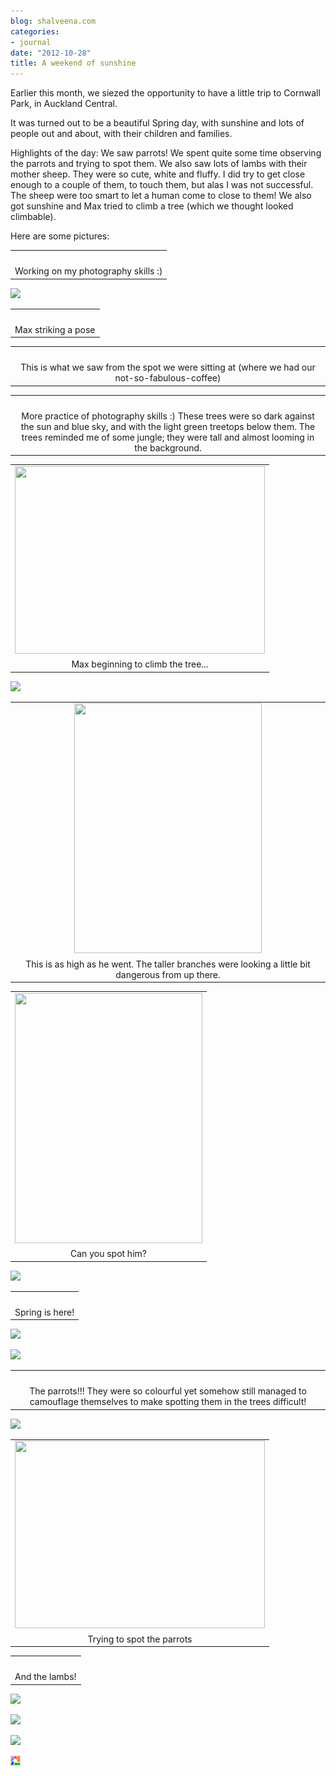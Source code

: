 ```yaml
---
blog: shalveena.com
categories:
- journal
date: "2012-10-28"
title: A weekend of sunshine
---
```


Earlier this month, we siezed the opportunity to have a little trip to Cornwall Park, in Auckland Central.

It was turned out to be a beautiful Spring day, with sunshine and lots of people out and about, with their children and families.

Highlights of the day: We saw parrots! We spent quite some time observing the parrots and trying to spot them. We also saw lots of lambs with their mother sheep. They were so cute, white and fluffy. I did try to get close enough to a couple of them, to touch them, but alas I was not successful. The sheep were too smart to let a human come to close to them! We also got sunshine and Max tried to climb a tree (which we thought looked climbable).

Here are some pictures:

<table class="tr-caption-container" style="margin-left:auto;margin-right:auto;text-align:center;" cellspacing="0" cellpadding="0" align="center"><tbody><tr><td style="text-align:center;"><a style="margin-left:auto;margin-right:auto;" href="https://shalveena.files.wordpress.com/2012/10/dscf2143.jpg"><img src="https://shalveena.files.wordpress.com/2012/10/dscf2143.jpg?w=300" alt="" border="0"></a></td></tr><tr><td class="tr-caption" style="text-align:center;">Working on my photography skills :)</td></tr></tbody></table>

[![](https://shalveena.files.wordpress.com/2012/10/dscf2145.jpg?w=225)](https://shalveena.files.wordpress.com/2012/10/dscf2145.jpg)

<table class="tr-caption-container" style="margin-left:auto;margin-right:auto;text-align:center;" cellspacing="0" cellpadding="0" align="center"><tbody><tr><td style="text-align:center;"><a style="margin-left:auto;margin-right:auto;" href="https://shalveena.files.wordpress.com/2012/10/dscf2146.jpg"><img src="https://shalveena.files.wordpress.com/2012/10/dscf2146.jpg?w=300" alt="" border="0"></a></td></tr><tr><td class="tr-caption" style="text-align:center;">Max striking a pose</td></tr></tbody></table>

<table class="tr-caption-container" style="margin-left:auto;margin-right:auto;text-align:center;" cellspacing="0" cellpadding="0" align="center"><tbody><tr><td style="text-align:center;"><a style="margin-left:auto;margin-right:auto;" href="https://shalveena.files.wordpress.com/2012/10/dscf2160.jpg"><img src="https://shalveena.files.wordpress.com/2012/10/dscf2160.jpg?w=300" alt="" border="0"></a></td></tr><tr><td class="tr-caption" style="text-align:center;">This is what we saw from the spot we were sitting at (where we had our not-so-fabulous-coffee)</td></tr></tbody></table>

<table class="tr-caption-container" style="margin-left:auto;margin-right:auto;text-align:center;" cellspacing="0" cellpadding="0" align="center"><tbody><tr><td style="text-align:center;"><a style="margin-left:auto;margin-right:auto;" href="https://shalveena.files.wordpress.com/2012/10/dscf2169.jpg"><img src="https://shalveena.files.wordpress.com/2012/10/dscf2169.jpg?w=300" alt="" border="0"></a></td></tr><tr><td class="tr-caption" style="text-align:center;">More practice of photography skills :) These trees were so dark against the sun and blue sky, and with the light green treetops below them. The trees reminded me of some jungle; they were tall and almost looming in the background.</td></tr></tbody></table>

<table class="tr-caption-container" style="margin-left:auto;margin-right:auto;text-align:center;" cellspacing="0" cellpadding="0" align="center"><tbody><tr><td style="text-align:center;"><a style="margin-left:auto;margin-right:auto;" href="https://shalveena.files.wordpress.com/2012/10/dscf2171.jpg"><img src="https://shalveena.files.wordpress.com/2012/10/dscf2171.jpg?w=300" alt="" width="400" height="300" border="0"></a></td></tr><tr><td class="tr-caption" style="text-align:center;">Max beginning to climb the tree...</td></tr></tbody></table>

[![](https://shalveena.files.wordpress.com/2012/10/dscf2172.jpg?w=225)](https://shalveena.files.wordpress.com/2012/10/dscf2172.jpg)

<table class="tr-caption-container" style="margin-left:auto;margin-right:auto;text-align:center;" cellspacing="0" cellpadding="0" align="center"><tbody><tr><td style="text-align:center;"><a style="margin-left:auto;margin-right:auto;" href="https://shalveena.files.wordpress.com/2012/10/dscf2176.jpg"><img src="https://shalveena.files.wordpress.com/2012/10/dscf2176.jpg?w=225" alt="" width="300" height="400" border="0"></a></td></tr><tr><td class="tr-caption" style="text-align:center;">This is as high as he went. The taller branches were looking a little bit dangerous from up there.</td></tr></tbody></table>

<table class="tr-caption-container" style="margin-left:auto;margin-right:auto;text-align:center;" cellspacing="0" cellpadding="0" align="center"><tbody><tr><td style="text-align:center;"><a style="margin-left:auto;margin-right:auto;" href="https://shalveena.files.wordpress.com/2012/10/dscf2180.jpg"><img src="https://shalveena.files.wordpress.com/2012/10/dscf2180.jpg?w=225" alt="" width="300" height="400" border="0"></a></td></tr><tr><td class="tr-caption" style="text-align:center;">Can you spot him?</td></tr></tbody></table>

[![](https://shalveena.files.wordpress.com/2012/10/dscf2190.jpg?w=300)](https://shalveena.files.wordpress.com/2012/10/dscf2190.jpg)

<table class="tr-caption-container" style="margin-left:auto;margin-right:auto;text-align:center;" cellspacing="0" cellpadding="0" align="center"><tbody><tr><td style="text-align:center;"><a style="margin-left:auto;margin-right:auto;" href="https://shalveena.files.wordpress.com/2012/10/dscf2194.jpg"><img src="https://shalveena.files.wordpress.com/2012/10/dscf2194.jpg?w=225" alt="" border="0"></a></td></tr><tr><td class="tr-caption" style="text-align:center;">Spring is here!</td></tr></tbody></table>

[![](https://shalveena.files.wordpress.com/2012/10/dscf2197.jpg?w=300)](https://shalveena.files.wordpress.com/2012/10/dscf2197.jpg)

[![](https://shalveena.files.wordpress.com/2012/10/dscf2200.jpg?w=300)](https://shalveena.files.wordpress.com/2012/10/dscf2200.jpg)

<table class="tr-caption-container" style="margin-left:auto;margin-right:auto;text-align:center;" cellspacing="0" cellpadding="0" align="center"><tbody><tr><td style="text-align:center;"><a style="margin-left:auto;margin-right:auto;" href="https://shalveena.files.wordpress.com/2012/10/dscf2202.jpg"><img src="https://shalveena.files.wordpress.com/2012/10/dscf2202.jpg?w=300" alt="" border="0"></a></td></tr><tr><td class="tr-caption" style="text-align:center;">The parrots!!! They were so colourful yet somehow still managed to camouflage themselves to make spotting them in the trees difficult!</td></tr></tbody></table>

[![](https://shalveena.files.wordpress.com/2012/10/dscf2204.jpg?w=300)](https://shalveena.files.wordpress.com/2012/10/dscf2204.jpg)

<table class="tr-caption-container" style="margin-left:auto;margin-right:auto;text-align:center;" cellspacing="0" cellpadding="0" align="center"><tbody><tr><td style="text-align:center;"><a style="margin-left:auto;margin-right:auto;" href="https://shalveena.files.wordpress.com/2012/10/dscf2215.jpg"><img src="https://shalveena.files.wordpress.com/2012/10/dscf2215.jpg?w=300" alt="" width="400" height="300" border="0"></a></td></tr><tr><td class="tr-caption" style="text-align:center;">Trying to spot the parrots</td></tr></tbody></table>

<table class="tr-caption-container" style="margin-left:auto;margin-right:auto;text-align:center;" cellspacing="0" cellpadding="0" align="center"><tbody><tr><td style="text-align:center;"><a style="margin-left:auto;margin-right:auto;" href="https://shalveena.files.wordpress.com/2012/10/dscf2217.jpg"><img src="https://shalveena.files.wordpress.com/2012/10/dscf2217.jpg?w=300" alt="" border="0"></a></td></tr><tr><td class="tr-caption" style="text-align:center;">And the lambs!</td></tr></tbody></table>

[![](https://shalveena.files.wordpress.com/2012/10/dscf2228.jpg?w=300)](https://shalveena.files.wordpress.com/2012/10/dscf2228.jpg)

[![](https://shalveena.files.wordpress.com/2012/10/dscf2234.jpg?w=300)](https://shalveena.files.wordpress.com/2012/10/dscf2234.jpg)

[![](https://shalveena.files.wordpress.com/2012/10/dscf2244.jpg?w=300)](https://shalveena.files.wordpress.com/2012/10/dscf2244.jpg)

[![Posted by Picasa](images/pbp.gif)](http://picasa.google.com/blogger/)
